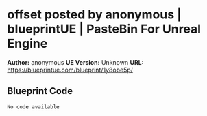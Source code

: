 # offset posted by anonymous | blueprintUE | PasteBin For Unreal Engine

**Author:** anonymous
**UE Version:** Unknown
**URL:** https://blueprintue.com/blueprint/1y8obe5p/

## Blueprint Code
```ue4
No code available
```

